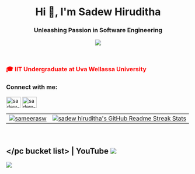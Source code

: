 <h1 align="center">Hi 👋, I'm Sadew Hiruditha</h1>
<h3 align="center">Unleashing Passion in Software Engineering</h3>

<p align="center">
  <a href="https://skillicons.dev">
    <img src="https://skillicons.dev/icons?i=github,gitlab,py,java,html,css,js,ts,react,bootstrap,vscode,ps,ai,figma,linux" />
  </a>
</p>

<br>

<h3 style="color:red;">🎓 IIT Undergraduate at Uva Wellassa University</h3>

<h3 align="left">Connect with me:</h3>
<p align="left">
<a href="https://linkedin.com/in/sadew-hiruditha" target="blank"><img align="center" src="https://raw.githubusercontent.com/rahuldkjain/github-profile-readme-generator/master/src/images/icons/Social/linked-in-alt.svg" alt="sadew-hiruditha" height="30" width="40" /></a>
<a href="https://www.youtube.com/@pcbucketlist" target="blank"><img align="center" src="https://raw.githubusercontent.com/rahuldkjain/github-profile-readme-generator/master/src/images/icons/Social/youtube.svg" alt="sadew-hiruditha" height="30" width="40" /></a>
</p>

<table align="center">
<tr>
  <td>
<a href="#" target="blank"><img align="center" src="https://github-readme-stats.vercel.app/api?username=sadew-hiruditha&show_icons=true&count_private=true&theme=dracula" alt="sameerasw"/></a>
  </td>
  <td>
<a href="https://git.io/streak-stats"> <img src="http://github-readme-streak-stats.herokuapp.com?user=sadew-hiruditha&hide_border=false&&theme=dracula&currStreakLabel=ffffff&date_format=j%20M%5B%20Y%5D" alt="sadew hiruditha's GitHub Readme Streak Stats" /> </a>
  </td>
<tr>
</table>
<br>
<h2>&lt;/pc bucket list> | YouTube <img src="https://skillicons.dev/icons?i=youtube)](https://skillicons.dev)"> </h2> 


<a href="https://www.youtube.com/@pcbucketlist" target="_blank"><img src="https://github.com/sadew-hiruditha/sadew-hiruditha/assets/85439669/7924d250-a1e6-41f6-8ca2-ce725d498d47"></a>



